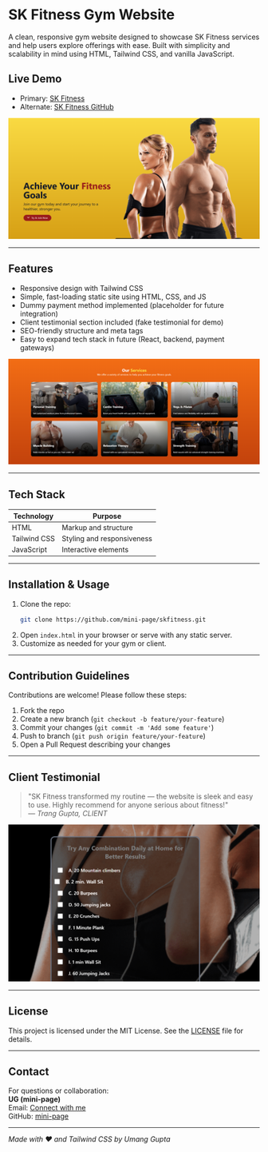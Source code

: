 
# SK Fitness Gym Website

A clean, responsive gym website designed to showcase SK Fitness services and help users explore offerings with ease. Built with simplicity and scalability in mind using HTML, Tailwind CSS, and vanilla JavaScript.

## Live Demo

- Primary: [SK Fitness](https://skfitness-theta.vercel.app/)  
- Alternate: [SK Fitness GitHub](https://mini-page.github.io/skfitness/)

![Home Page](./assets/screenshots/homepage.png)  

---

## Features

- Responsive design with Tailwind CSS  
- Simple, fast-loading static site using HTML, CSS, and JS  
- Dummy payment method implemented (placeholder for future integration)  
- Client testimonial section included (fake testimonial for demo)  
- SEO-friendly structure and meta tags  
- Easy to expand tech stack in future (React, backend, payment gateways)

![Services Section](./assets/screenshots/services.png)  

---

## Tech Stack

| Technology | Purpose               |
|------------|-----------------------|
| HTML       | Markup and structure  |
| Tailwind CSS | Styling and responsiveness |
| JavaScript | Interactive elements  |


---

## Installation & Usage

1. Clone the repo:  
   ```bash
   git clone https://github.com/mini-page/skfitness.git
   ```
2. Open `index.html` in your browser or serve with any static server.  
3. Customize as needed for your gym or client.

---

## Contribution Guidelines

Contributions are welcome! Please follow these steps:

1. Fork the repo  
2. Create a new branch (`git checkout -b feature/your-feature`)  
3. Commit your changes (`git commit -m 'Add some feature'`)  
4. Push to branch (`git push origin feature/your-feature`)  
5. Open a Pull Request describing your changes

---

## Client Testimonial

> "SK Fitness transformed my routine — the website is sleek and easy to use. Highly recommend for anyone serious about fitness!"  
> — *Trang Gupta, CLIENT*

![Feature Section](./assets/screenshots/feature.png)

---

## License

This project is licensed under the MIT License. See the [LICENSE](LICENSE) file for details.

---

## Contact

For questions or collaboration:  
**UG (mini-page)**  
Email: [Connect with me](raghavans5711@gmail.com)  
GitHub: [mini-page](https://github.com/mini-page)

---

*Made with ❤️ and Tailwind CSS by Umang Gupta*